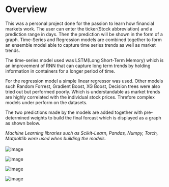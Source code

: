 # Overview

This was a personal project done for the passion to learn how financial markets work. The user 
can enter the ticker(Stock abbreviation) and a prediction range in days. Then the prediction will 
be shown in the form of a graph. Time-Series and Regression models are combined together to form 
an ensemble model able to capture time series trends as well as market trends. <br>

The time-series model used was LSTM(Long Short-Term Memory) which is an improvement of RNN that 
can capture long term trends by holding information in containers for a longer period of time. <br>

For the regression model a simple linear regressor was used. Other models such Random Forrest, Gradient 
Boost, XG Boost, Decision trees were also tried out but performed poorly. Which is understandable as 
market trends are highly correlated with the individual stock prices. Threfore complex models 
under perform on the datasets. <br>

The two predictions made by the models are added together with pre-determined weights to build the 
final forcast which is displayed as a graph as shown below. <br>

*Machine Learning libraries such as Scikit-Learn, Pandas, Numpy, Torch, Matpoltlib were used when 
building the models.*
<br><br>
![image](https://github.com/user-attachments/assets/c4244542-622f-47c6-a98b-4c7aa27c4d70)

![image](https://github.com/user-attachments/assets/efd19aa3-742c-4325-a222-0eb6303d675c)

![image](https://github.com/user-attachments/assets/414fa36a-e82f-4015-95b4-609e56fe91ab)

![image](https://github.com/user-attachments/assets/ccb15118-9cba-4e4f-a858-0f2d699e0e16)
